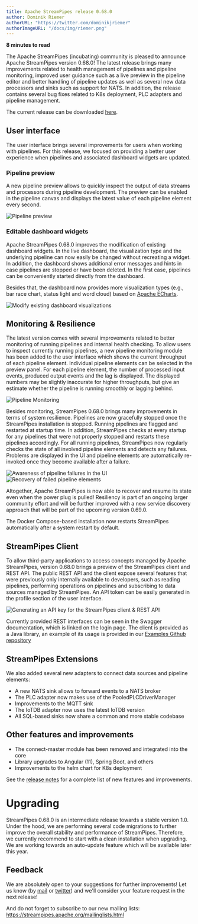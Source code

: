 ```yaml
---
title: Apache StreamPipes release 0.68.0
author: Dominik Riemer
authorURL: "https://twitter.com/dominikjriemer"
authorImageURL: "/docs/img/riemer.png"
---
```

**<div style="float: left; padding-right: 40px;">8 minutes to read</div>**
<br>

The Apache StreamPipes (incubating) community is pleased to announce Apache StreamPipes version 0.68.0!
The latest release brings many improvements related to health management of pipelines and pipeline monitoring, improved user guidance such as a live preview in the pipeline editor and better handling of pipeline updates as well as several new data processors and sinks such as support for NATS. 
In addition, the release contains several bug fixes related to K8s deployment, PLC adapters and pipeline management.

<!--truncate-->

The current release can be downloaded <a href="https://streampipes.apache.org/download.html">here</a>.

## User interface
The user interface brings several improvements for users when working with pipelines. 
For this release, we focused on providing a better user experience when pipelines and associated dashboard widgets are updated.

### Pipeline preview

A new pipeline preview allows to quickly inspect the output of data streams and processors during pipeline development.
The preview can be enabled in the pipeline canvas and displays the latest value of each pipeline element every second.

<img class="blog-image" style="max-width:90%;" src="/docs/blog/assets/2021-07-22/pipeline-preview.png" alt="Pipeline preview"/>

### Editable dashboard widgets

Apache StreamPipes 0.68.0 improves the modification of existing dashboard widgets. In the live dashboard, the visualization type and the underlying pipeline can now easily be changed without recreating a widget. 
In addition, the dashboard shows additional error messages and hints in case pipelines are stopped or have been deleted. In the first case, pipelines can be conveniently started directly from the dashboard.

Besides that, the dashboard now provides more visualization types (e.g., bar race chart, status light and word cloud) based on [Apache ECharts](https://echarts.apache.org).

<img class="blog-image" style="max-width:90%;" src="/docs/blog/assets/2021-07-22/edit-visualizations.png" alt="Modify existing dashboard visualizations"/>

## Monitoring & Resilience

The latest version comes with several improvements related to better monitoring of running pipelines and internal health checking. 
To allow users to inspect currently running pipelines, a new pipeline monitoring module has been added to the user interface which shows the current throughput of each pipeline element.
Individual pipeline elements can be selected in the preview panel. For each pipeline element, the number of processed input events, produced output events and the lag is displayed.
The displayed numbers may be slightly inaccurate for higher throughputs, but give an estimate whether the pipeline is running smoothly or lagging behind.

<img class="blog-image" style="max-width:90%;" src="/docs/blog/assets/2021-07-22/pipeline-monitoring.png" alt="Pipeline Monitoring"/>

Besides monitoring, StreamPipes 0.68.0 brings many improvements in terms of system resilience. Pipelines are now gracefully stopped once the StreamPipes installation is stopped. 
Running pipelines are flagged and restarted at startup time. In addition, StreamPipes checks at every startup for any pipelines that were not properly stopped and restarts these pipelines accordingly.
For all running pipelines, StreamPipes now regularly checks the state of all involved pipeline elements and detects any failures. Problems are displayed in the UI and pipeline elements are automatically re-invoked once they become available after a failure. 

<img class="blog-image" style="max-width:90%;" src="/docs/blog/assets/2021-07-22/pipeline-failed.png" alt="Awareness of pipeline failures in the UI"/>

<img class="blog-image" style="max-width:90%;" src="/docs/blog/assets/2021-07-22/pipeline-restored.png" alt="Recovery of failed pipeline elements"/>

Altogether, Apache StreamPipes is now able to recover and resume its state even when the power plug is pulled!
Resiliency is part of an ongoing larger community effort and will be further improved with a new service discovery approach that will be part of the upcoming version 0.69.0.

The Docker Compose-based installation now restarts StreamPipes automatically after a system restart by default.

## StreamPipes Client

To allow third-party applications to access concepts managed by Apache StreamPipes, version 0.68.0 brings a preview of the StreamPipes client and REST API.
The public REST API and the client expose several features that were previously only internally available to developers, such as reading pipelines, performing operations on pipelines and subscribing to data sources managed by StreamPipes.
An API token can be easily generated in the profile section of the user interface.

<img class="blog-image" style="max-width:90%;" src="/docs/blog/assets/2021-07-22/api-key-generation.png" alt="Generating an API key for the StreamPipes client & REST API"/>

Currently provided REST interfaces can be seen in the Swagger documentation, which is linked on the login page.
The client is provided as a Java library, an example of its usage is provided in our [Examples Github repository](https://github.com/apache/incubator-streampipes-examples/blob/dev/streampipes-pipeline-elements-examples-processors-jvm/src/main/java/org/apache/streampipes/client/example/StreamPipesClientExample.java)

## StreamPipes Extensions

We also added several new adapters to connect data sources and pipeline elements:

* A new NATS sink allows to forward events to a NATS broker
* The PLC adapter now makes use of the PooledPLCDriverManager
* Improvements to the MQTT sink
* The IoTDB adapter now uses the latest IoTDB version
* All SQL-based sinks now share a common and more stable codebase


## Other features and improvements

* The connect-master module has been removed and integrated into the core
* Library upgrades to Angular (11), Spring Boot, and others
* Improvements to the helm chart for K8s deployment

See the [release notes](https://issues.apache.org/jira/projects/STREAMPIPES/versions/12348698) for a complete list of new features and improvements.

# Upgrading
StreamPipes 0.68.0 is an intermediate release towards a stable version 1.0. Under the hood, we are performing several code migrations to further improve the overall stability and performance of StreamPipes. 
Therefore, we currently recommend to start with a clean installation when upgrading. We are working towards an auto-update feature which will be available later this year.

## Feedback

We are absolutely open to your suggestions for further improvements! Let us know (by [mail](mailto:users@streampipes.apache.org) or [twitter](https://www.twitter.com/streampipes)) and we'll consider your feature request in the next release!

And do not forget to subscribe to our new mailing lists: https://streampipes.apache.org/mailinglists.html






